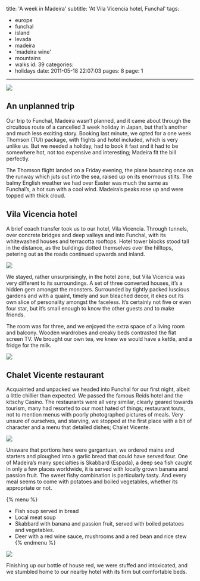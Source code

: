 title: 'A week in Madeira'
subtitle: 'At Vila Vicencia hotel, Funchal'
tags:
  - europe
  - funchal
  - island
  - levada
  - madeira
  - 'madeira wine'
  - mountains
  - walks
id: 39
categories:
  - holidays
date: 2011-05-18 22:07:03
pages: 8
page: 1
---

[![](http://host.trivialbeing.org/up/small/madeira-067-madeira-view.jpg)](http://host.trivialbeing.org/up/madeira-067-madeira-view.jpg)

## An unplanned trip

Our trip to Funchal, Madeira wasn’t planned, and it came about through the circuitous route of a cancelled 3 week holiday in Japan, but that’s another and much less exciting story. Booking last minute, we opted for a one week Thomson (TUI) package, with flights and hotel included, which is very unlike us. But we needed a holiday, had to book it fast and it had to be somewhere hot, not too expensive and interesting; Madeira fit the bill perfectly.

The Thomson flight landed on a Friday evening, the plane bouncing once on the runway which juts out into the sea, raised up on its enormous stilts. The balmy English weather we had over Easter was much the same as Funchal’s, a hot sun with a cool wind. Madeira’s peaks rose up and were topped with thick cloud.

## Vila Vicencia hotel

A brief coach transfer took us to our hotel, Vila Vicencia. Through tunnels, over concrete bridges and deep valleys and into Funchal, with its whitewashed houses and terracotta rooftops. Hotel tower blocks stood tall in the distance, as the buildings dotted themselves over the hilltops, petering out as the roads continued upwards and inland.

[![](http://host.trivialbeing.org/up/small/madeira-030-cable-car-view.jpg)](http://host.trivialbeing.org/up/madeira-030-cable-car-view.jpg)

We stayed, rather unsurprisingly, in the hotel zone, but Vila Vicencia was very different to its surroundings. A set of three converted houses, it’s a hidden gem amongst the monsters. Surrounded by tightly packed luscious gardens and with a quaint, timely and sun bleached decor, it ekes out its own slice of personality amongst the faceless. It’s certainly not five or even four star, but it’s small enough to know the other guests and to make friends.

The room was for three, and we enjoyed the extra space of a living room and balcony. Wooden wardrobes and creaky beds contrasted the flat screen TV. We brought our own tea, we knew we would have a kettle, and a fridge for the milk.

[![](http://host.trivialbeing.org/up/small/madeira-002-vila-vicencia.jpg)](http://host.trivialbeing.org/up/madeira-002-vila-vicencia.jpg)

## Chalet Vicente restaurant

Acquainted and unpacked we headed into Funchal for our first night, albeit a little chillier than expected. We passed the famous Reids hotel and the kitschy Casino. The restaurants were all very similar, clearly geared towards tourism, many had resorted to our most hated of things; restaurant touts, not to mention menus with poorly photographed pictures of meals. Very unsure of ourselves, and starving, we stopped at the first place with a bit of character and a menu that detailed dishes; Chalet Vicente.

[![](http://host.trivialbeing.org/up/small/madeira-142-chalet-vicente.jpg)](http://host.trivialbeing.org/up/madeira-142-chalet-vicente.jpg)

Unaware that portions here were gargantuan, we ordered mains and starters and ploughed into a garlic bread that could have served four. One of Madeira’s many specialties is Skabbard (Espada), a deep sea fish caught in only a few places worldwide, it is served with locally grown banana and passion fruit. The sweet fishy combination is particularly tasty. And every meal seems to come with potatoes and boiled vegetables, whether its appropriate or not.

{% menu %}
* Fish soup served in bread
* Local meat soup
* Skabbard with banana and passion fruit, served with boiled potatoes and vegetables.
* Deer with a red wine sauce, mushrooms and a red bean and rice stew
{% endmenu %}

[![](http://host.trivialbeing.org/up/small/madeira-003-chalet-vicente-fish-soup.jpg)](http://host.trivialbeing.org/up/madeira-003-chalet-vicente-fish-soup.jpg)

Finishing up our bottle of house red, we were stuffed and intoxicated, and we stumbled home to our nearby hotel with its firm but comfortable beds.
